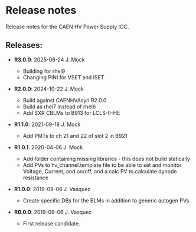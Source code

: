 # Release notes

Release notes for the CAEN HV Power Supply IOC.

## Releases:
* __R3.0.0__: 2025-06-24 J. Mock
  * Building for rhel9
  * Changing PINI for VSET and ISET

* __R2.0.0__: 2024-10-22 J. Mock
  * Build against CAENHVAsyn R2.0.0
  * Build as rhel7 instead of rhel6
  * Add SXR CBLMs to B913 for LCLS-II-HE

* __R1.1.0__: 2021-09-18 J. Mock
  * Add PMTs to ch 21 and 22 of slot 2 in B921

* __R1.0.1__: 2020-04-06 J. Mock
  * Add folder containing missing libraries - this does not build statically
  * Add PVs to hv_channel.template file to be able to set and monitor
     Voltage, Current, and on/off, and a calc PV to calculate dynode resistance

* __R1.0.0__: 2019-09-06 J. Vasquez
  * Create specific DBs for the BLMs in addition to generic 
    autogen PVs.

* __R0.0.0__: 2019-09-06 J. Vasquez
  * First release candidate.
